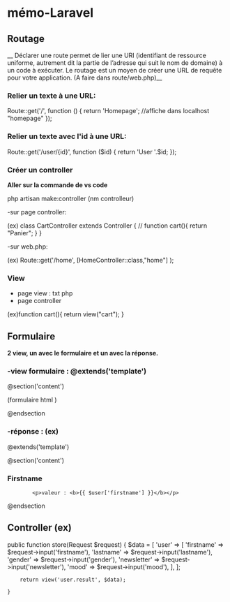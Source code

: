 # mémo-Laravel


## Routage 
__ Déclarer une route permet de lier une URI (identifiant de ressource uniforme, autrement dit la partie de l’adresse qui suit le nom de domaine) à un code à exécuter. Le routage est un moyen de créer une URL de requête pour votre application. (A faire dans route/web.php)__

### Relier un texte à une URL:

Route::get('/', function () {
    return 'Homepage';
    //affiche dans localhost "homepage"
}); 

### Relier un texte avec l'id à une URL:

Route::get('/user/{id}', function ($id) {
    return 'User '.$id;
});

### Créer un controller

__Aller sur la commande de vs code__

php artisan make:controller (nm controlleur)

-sur page controller: 

(ex) class CartController extends Controller
{
    //
    function cart(){
        return "Panier";
    }
}

-sur web.php:

(ex) Route::get('/home', [HomeController::class,"home"] );

### View

- page view : txt php
- page controller 

(ex)function cart(){
        return view("cart");
    }


## Formulaire

__2 view, un avec le formulaire et un avec la réponse.__

### -view formulaire : @extends('template')

@section('content')

(formulaire html )

@endsection


### -réponse : (ex)

 @extends('template')

@section('content')

<h3>Firstname</h3>

            <p>valeur : <b>{{ $user['firstname'] }}</b></p>
            

@endsection

## Controller (ex) 

  public function store(Request $request)
    {
        $data = [
            'user' => [
                'firstname' => $request->input('firstname'),
                'lastname' => $request->input('lastname'),
                'gender' => $request->input('gender'),
                'newsletter' => $request->input('newsletter'),
                'mood' => $request->input('mood'),
            ],
        ];

        return view('user.result', $data);

    }

